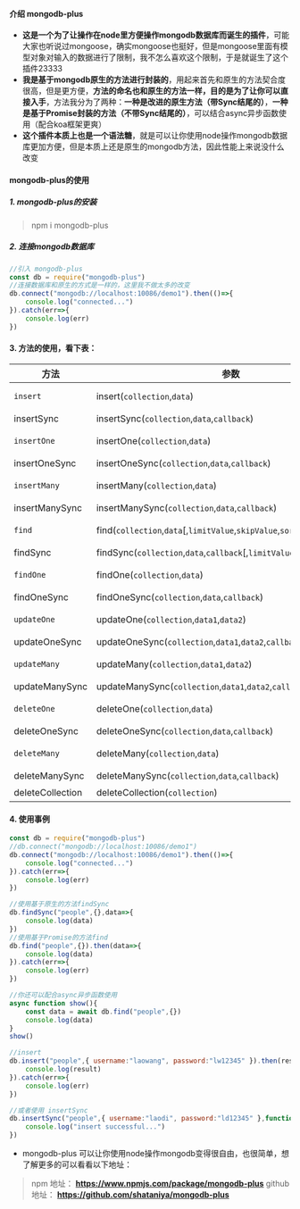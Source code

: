 #### 介绍 mongodb-plus
- **这是一个为了让操作在node里方便操作mongodb数据库而诞生的插件**，可能大家也听说过mongoose，确实mongoose也挺好，但是mongoose里面有模型对象对输入的数据进行了限制，我不怎么喜欢这个限制，于是就诞生了这个插件23333
- **我是基于mongodb原生的方法进行封装的**，用起来首先和原生的方法契合度很高，但是更方便，**方法的命名也和原生的方法一样，目的是为了让你可以直接入手**，方法我分为了两种：**一种是改进的原生方法（带Sync结尾的）**，**一种是基于Promise封装的方法（不带Sync结尾的）**，可以结合async异步函数使用（配合koa框架更爽）
- **这个插件本质上也是一个语法糖**，就是可以让你使用node操作mongodb数据库更加方便，但是本质上还是原生的mongodb方法，因此性能上来说没什么改变

#### mongodb-plus的使用

##### 1. mongodb-plus的安装
>npm i mongodb-plus 
##### 2. 连接mongodb数据库
```javascript
//引入 mongodb-plus
const db = require("mongodb-plus")
//连接数据库和原生的方式是一样的，这里我不做太多的改变
db.connect("mongodb://localhost:10086/demo1").then(()=>{
    console.log("connected...")
}).catch(err=>{
    console.log(err)
})
```
#### 3. 方法的使用，看下表：
|方法|参数|性质|
|---|---|---|
|`insert`|insert(`collection`,`data`)|基于Promise|
|insertSync|insertSync(`collection`,`data`,`callback`)|原生|
|`insertOne`|insertOne(`collection`,`data`)|基于Promise|
|insertOneSync|insertOneSync(`collection`,`data`,`callback`)|原生|
|`insertMany`|insertMany(`collection`,`data`)|基于Promise|
|insertManySync|insertManySync(`collection`,`data`,`callback`)|原生|
|`find`|find(`collection`,`data`[,`limitValue`,`skipValue`,`sort`])|基于Promise|
|findSync|findSync(`collection`,`data`,`callback`[,`limitValue`,`skipValue`,`sort`])|原生|
|`findOne`|findOne(`collection`,`data`)|基于Promise|
|findOneSync|findOneSync(`collection`,`data`,`callback`)|原生|
|`updateOne`|updateOne(`collection`,`data1`,`data2`)|基于Promise|
|updateOneSync|updateOneSync(`collection`,`data1`,`data2`,`callback`)|原生|
|`updateMany`|updateMany(`collection`,`data1`,`data2`)|基于Promise|
|updateManySync|updateManySync(`collection`,`data1`,`data2`,`callback`)|原生|
|`deleteOne`|deleteOne(`collection`,`data`)|基于Promise|
|deleteOneSync|deleteOneSync(`collection`,`data`,`callback`)|原生|
|`deleteMany`|deleteMany(`collection`,`data`)|基于Promise|
|deleteManySync|deleteManySync(`collection`,`data`,`callback`)|原生|
|deleteCollection|deleteCollection(`collection`)|原生|
#### 4. 使用事例
```javascript
const db = require("mongodb-plus")
//db.connect("mongodb://localhost:10086/demo1")
db.connect("mongodb://localhost:10086/demo1").then(()=>{
    console.log("connected...")
}).catch(err=>{
    console.log(err)
})

//使用基于原生的方法findSync
db.findSync("people",{},data=>{
    console.log(data)
})
//使用基于Promise的方法find
db.find("people",{}).then(data=>{
    console.log(data)
}).catch(err=>{
    console.log(err)
})

//你还可以配合async异步函数使用
async function show(){
    const data = await db.find("people",{})
    console.log(data)
}
show()

//insert
db.insert("people",{ username:"laowang", password:"lw12345" }).then(result=>{
    console.log(result)
}).catch(err=>{
    console.log(err)
})

//或者使用 insertSync
db.insertSync("people",{ username:"laodi", password:"ld12345" },function(){
    console.log("insert successful...")
})
```
- mongodb-plus 可以让你使用node操作mongodb变得很自由，也很简单，想了解更多的可以看看以下地址：
>npm 地址： **https://www.npmjs.com/package/mongodb-plus**
>github 地址： **https://github.com/shataniya/mongodb-plus**